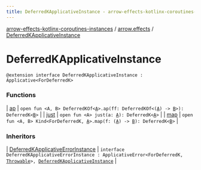 ```yaml
---
title: DeferredKApplicativeInstance - arrow-effects-kotlinx-coroutines-instances
---
```


[arrow-effects-kotlinx-coroutines-instances](../../index.html) / [arrow.effects](../index.html) / [DeferredKApplicativeInstance](./index.html)

# DeferredKApplicativeInstance

`@extension interface DeferredKApplicativeInstance : Applicative<ForDeferredK>`

### Functions

| [ap](ap.html) | `open fun <A, B> DeferredKOf<`[`A`](ap.html#A)`>.ap(ff: DeferredKOf<(`[`A`](ap.html#A)`) -> `[`B`](ap.html#B)`>): DeferredK<`[`B`](ap.html#B)`>` |
| [just](just.html) | `open fun <A> just(a: `[`A`](just.html#A)`): DeferredK<`[`A`](just.html#A)`>` |
| [map](map.html) | `open fun <A, B> Kind<ForDeferredK, `[`A`](map.html#A)`>.map(f: (`[`A`](map.html#A)`) -> `[`B`](map.html#B)`): DeferredK<`[`B`](map.html#B)`>` |

### Inheritors

| [DeferredKApplicativeErrorInstance](../-deferred-k-applicative-error-instance/index.html) | `interface DeferredKApplicativeErrorInstance : ApplicativeError<ForDeferredK, `[`Throwable`](https://kotlinlang.org/api/latest/jvm/stdlib/kotlin/-throwable/index.html)`>, `[`DeferredKApplicativeInstance`](./index.html) |

